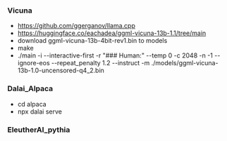 ### Vicuna
* https://github.com/ggerganov/llama.cpp
* https://huggingface.co/eachadea/ggml-vicuna-13b-1.1/tree/main
* download ggml-vicuna-13b-4bit-rev1.bin to models
* make
* ./main -i --interactive-first -r "### Human:" --temp 0 -c 2048 -n -1 --ignore-eos --repeat_penalty 1.2 --instruct -m ./models/ggml-vicuna-13b-1.0-uncensored-q4_2.bin 

### Dalai_Alpaca
* cd alpaca
* npx dalai serve

### EleutherAI_pythia

